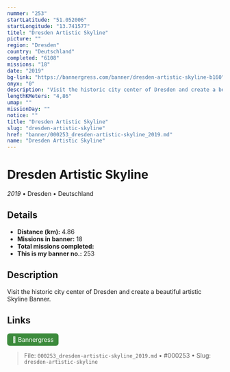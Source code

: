 ```yaml
---
nummer: "253"
startLatitude: "51.052006"
startLongitude: "13.741577"
titel: "Dresden Artistic Skyline"
picture: ""
region: "Dresden"
country: "Deutschland"
completed: "6108"
missions: "18"
date: "2019"
bg-link: "https://bannergress.com/banner/dresden-artistic-skyline-b160"
onyx: "0"
description: "Visit the historic city center of Dresden and create a beautiful artistic Skyline Banner."
lengthKMeters: "4,86"
umap: ""
missionDay: ""
notice: ""
title: "Dresden Artistic Skyline"
slug: "dresden-artistic-skyline"
href: "banner/000253_dresden-artistic-skyline_2019.md"
name: "Dresden Artistic Skyline"
---
```

# Dresden Artistic Skyline

*2019* • Dresden • Deutschland





## Details
- **Distance (km):** 4.86
- **Missions in banner:** 18
- **Total missions completed:** 
- **This is my banner no.:** 253



## Description
Visit the historic city center of Dresden and create a beautiful artistic Skyline Banner.



## Links
<a href="https://bannergress.com/banner/dresden-artistic-skyline-b160" target="_blank" style="display:inline-block;margin-right:8px;padding:6px 12px;background:#3c8b3c;color:#fff;text-decoration:none;border-radius:6px;">🔗 Bannergress</a>



> File: `000253_dresden-artistic-skyline_2019.md` • #000253 • Slug: `dresden-artistic-skyline`
